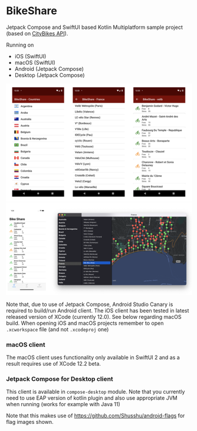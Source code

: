 # BikeShare

Jetpack Compose and SwiftUI based Kotlin Multiplatform sample project (based on [CityBikes API](http://api.citybik.es/v2/)).

Running on
* iOS (SwiftUI)
* macOS (SwiftUI)
* Android (Jetpack Compose)
* Desktop (Jetpack Compose)

![BikeShare Screenshot](/art/screenshot1.png?raw=true )
![BikeShare Screenshot](/art/screenshot2.png?raw=true )

Note that, due to use of Jetpack Compose, Android Studio Canary is required to build/run Android client.
The iOS client has been tested in latest released version of XCode (currently 12.0). See below regarding macOS build.
When opening iOS and macOS projects remember to open `.xcworkspace` file (and not `.xcodeproj` one)


### macOS client
The macOS client uses functionality only available in SwiftUI 2 and as a result requires use of XCode 12.2 beta.

### Jetpack Compose for Desktop client

This client is available in `compose-desktop` module.  Note that you currently need to use EAP version of kotlin
plugin and also use appropriate JVM when running (works for example with Java 11)


Note that this makes use of https://github.com/Shusshu/android-flags for flag images shown.